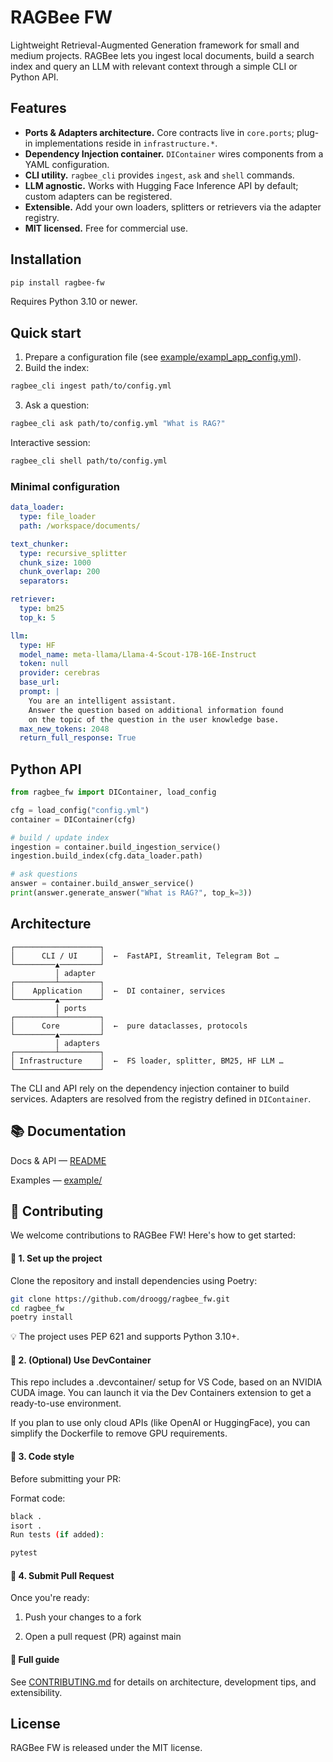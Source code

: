 # RAGBee FW

Lightweight Retrieval-Augmented Generation framework for small and medium projects. RAGBee lets you ingest local documents, build a search index and query an LLM with relevant context through a simple CLI or Python API.

## Features

- **Ports & Adapters architecture.** Core contracts live in `core.ports`; plug-in implementations reside in `infrastructure.*`.
- **Dependency Injection container.** `DIContainer` wires components from a YAML configuration.
- **CLI utility.** `ragbee_cli` provides `ingest`, `ask` and `shell` commands.
- **LLM agnostic.** Works with Hugging Face Inference API by default; custom adapters can be registered.
- **Extensible.** Add your own loaders, splitters or retrievers via the adapter registry.
- **MIT licensed.** Free for commercial use.

## Installation

```bash
pip install ragbee-fw
```

Requires Python 3.10 or newer.

## Quick start

1. Prepare a configuration file (see [example/exampl_app_config.yml](example/exampl_app_config.yml)).
2. Build the index:

```bash
ragbee_cli ingest path/to/config.yml
```

3. Ask a question:

```bash
ragbee_cli ask path/to/config.yml "What is RAG?"
```

Interactive session:

```bash
ragbee_cli shell path/to/config.yml
```

### Minimal configuration

```yaml
data_loader:
  type: file_loader
  path: /workspace/documents/

text_chunker:
  type: recursive_splitter
  chunk_size: 1000
  chunk_overlap: 200
  separators:

retriever:
  type: bm25
  top_k: 5

llm:
  type: HF
  model_name: meta-llama/Llama-4-Scout-17B-16E-Instruct
  token: null
  provider: cerebras
  base_url:
  prompt: |
    You are an intelligent assistant.
    Answer the question based on additional information found
    on the topic of the question in the user knowledge base.
  max_new_tokens: 2048
  return_full_response: True
```

## Python API

```python
from ragbee_fw import DIContainer, load_config

cfg = load_config("config.yml")
container = DIContainer(cfg)

# build / update index
ingestion = container.build_ingestion_service()
ingestion.build_index(cfg.data_loader.path)

# ask questions
answer = container.build_answer_service()
print(answer.generate_answer("What is RAG?", top_k=3))
```

## Architecture

```text
┌───────────────────┐
│      CLI / UI     │  ←  FastAPI, Streamlit, Telegram Bot …
└─────────▲─────────┘
          │ adapter
┌─────────┴─────────┐
│    Application    │  ←  DI container, services
└─────────▲─────────┘
          │ ports
┌─────────┴─────────┐
│      Core         │  ←  pure dataclasses, protocols
└─────────▲─────────┘
          │ adapters
┌─────────┴─────────┐
│ Infrastructure    │  ←  FS loader, splitter, BM25, HF LLM …
└───────────────────┘
```

The CLI and API rely on the dependency injection container to build services. Adapters are resolved from the registry defined in `DIContainer`.

## 📚 Documentation

Docs & API — [README](https://github.com/droogg/ragbee_fw/blob/main/README.md)

Examples — [example/](https://github.com/droogg/ragbee_fw/tree/main/example)

## 🤝 Contributing

We welcome contributions to RAGBee FW! Here's how to get started:

#### 🔧 1. Set up the project

Clone the repository and install dependencies using Poetry:

```bash
git clone https://github.com/droogg/ragbee_fw.git
cd ragbee_fw
poetry install
```
💡 The project uses PEP 621 and supports Python 3.10+.

#### 🐳 2. (Optional) Use DevContainer

This repo includes a .devcontainer/ setup for VS Code, based on an NVIDIA CUDA image.
You can launch it via the Dev Containers extension to get a ready-to-use environment.

If you plan to use only cloud APIs (like OpenAI or HuggingFace), you can simplify the Dockerfile to remove GPU requirements.

#### 🧼 3. Code style

Before submitting your PR:

Format code:

```bash
black .
isort .
Run tests (if added):
```
```bash
pytest
```

#### 🚀 4. Submit Pull Request

Once you're ready:

1. Push your changes to a fork

2. Open a pull request (PR) against main

#### 📘 Full guide
See [CONTRIBUTING.md](CONTRIBUTING.md) for details on architecture, development tips, and extensibility.

## License

RAGBee FW is released under the MIT license.